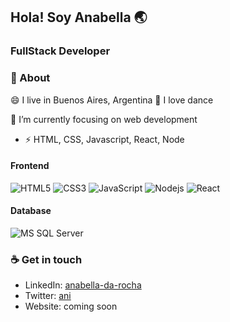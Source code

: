 ## Hola! Soy Anabella 🌏
### FullStack Developer 

### 🚀 About
😄 I live in Buenos Aires, Argentina
🤩 I love dance

👀 I’m currently focusing on web development
- ⚡ HTML, CSS, Javascript, React, Node

#### Frontend
![HTML5](https://img.shields.io/badge/-HTML5-%23E44D27?style=flat-square&logo=html5&logoColor=ffffff)
![CSS3](https://img.shields.io/badge/-CSS3-%231572B6?style=flat-square&logo=css3)
![JavaScript](https://img.shields.io/badge/-JavaScript-%23F7DF1C?style=flat-square&logo=javascript&logoColor=000000&labelColor=%23F7DF1C&color=%23FFCE5A)
![Nodejs](https://img.shields.io/badge/-Nodejs-black?style=flat-square&logo=Node.js)
![React](https://img.shields.io/badge/-React-%23282C34?style=flat-square&logo=react)

#### Database
![MS SQL Server](http://img.shields.io/badge/-MS%20SQL%20Server-CC2927?style=flat-square&logo=microsoft-sql-server&logoColor=ffffff)


### ☕ Get in touch
- LinkedIn: <a href = "https://www.linkedin.com/in/anabella-da-rocha-940b9267/">anabella-da-rocha</a>
- Twitter: <a href = "https://twitter.com/anidarocha">ani</a>
- Website: coming soon
